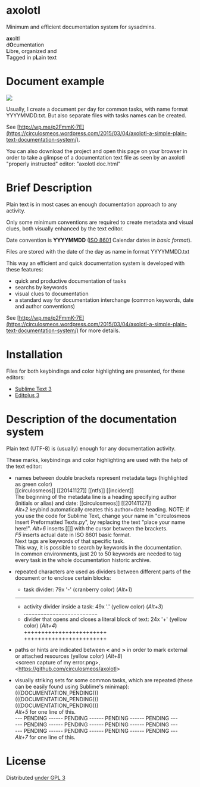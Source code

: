 axolotl
=======

Minimum and efficient  documentation system for sysadmins.

**ax**oltl   
d**O**cumentation   
**L**ibre, organized and   
**T**agged 
in p**L**ain text

Document example
================

![](https://circulosmeos.files.wordpress.com/2015/03/axolotl_example_extract.png)

Usually, I create a document per day for common tasks, with name format YYYYMMDD.txt.
But also separate files with tasks names can be created.

See [http://wp.me/p2FmmK-7E](https://circulosmeos.wordpress.com/2015/03/04/axolotl-a-simple-plain-text-documentation-system/).

You can also download the project and open this page on your browser in order to take a glimpse of a documentation text file as seen by an axolotl "properly instructed" editor: "axolotl doc.html"

Brief Description
=================

Plain text is in most cases an enough documentation approach to any activity.

Only some minimum conventions are required to create metadata and visual clues, both visually enhanced by the text editor. 

Date convention is **YYYYMMDD** ([ISO 8601](http://en.wikipedia.org/wiki/ISO_8601#Calendar_dates) Calendar dates in *basic format*).

Files are stored with the date of the day as name in format YYYYMMDD.txt

This way an efficient and quick documentation system is developed with these features:
* quick and productive documentation of tasks 
* searchs by keywords
* visual clues to documentation
* a standard way for documentation interchange (common keywords, date and author conventions)

See [http://wp.me/p2FmmK-7E](https://circulosmeos.wordpress.com/2015/03/04/axolotl-a-simple-plain-text-documentation-system/) for more details.

Installation
============

Files for both keybindings and color highlighting are presented, for these editors:

* [Sublime Text 3](https://github.com/circulosmeos/axolotl/tree/master/Sublime%20Text%203)
* [Editplus 3](https://github.com/circulosmeos/axolotl/tree/master/Editplus%203)

Description of the documentation system
=======================================

Plain text (UTF-8) is (usually) enough for any documentation activity.

These marks, keybindings and color highlighting are used with the help of the text editor:

* names between double brackets represent metadata tags (highlighted as green color)   
    [[circulosmeos]] [[20141127]] [[ntfs]] [[incident]]   
  The beginning of the metadata line is a heading specifying author (initials or alias) and date: 
    [[circulosmeos]] [[20141127]]   
  *Alt+2* keybind automatically creates this author+date heading. 
  NOTE: if you use the code for Sublime Text, change your name in "circulosmeos Insert Preformatted Texts.py", by replacing the text "place your name here!".
  *Alt+6* inserts [[]] with the cursor between the brackets.   
  *F5* inserts actual date in ISO 8601 basic format.   
Next tags are keywords of that specific task.   
This way, it is possible to search by keywords in the documentation.   
In common environments, just 20 to 50 keywords are needed to tag every task in the whole documentation historic archive.   


* repeated characters are used as dividers between different parts of the document or to enclose certain blocks:
	* task divider: 79x '-' (cranberry color) (*Alt+1*)    

	 -------------------------------------------------------------------------------   
	* activity divider inside a task: 49x '.' (yellow color) (*Alt+3*)   
	.................................................   
	* divider that opens and closes a literal block of text: 24x '+' (yellow color) (*Alt+4*)   
	++++++++++++++++++++++++   
	++++++++++++++++++++++++   

* paths or hints are indicated between **<** and **>** in order to mark external or attached resources (yellow color) (*Alt+8*)    
&lt;screen capture of my error.png&gt;, &lt;https://github.com/circulosmeos/axolotl&gt;   

* visually striking sets for some common tasks, which are repeated (these can be easily found using Sublime's minimap):  
(((DOCUMENTATION_PENDING)))   
(((DOCUMENTATION_PENDING)))   
(((DOCUMENTATION_PENDING)))   
*Alt+5* for one line of this.   
--- PENDING ------ PENDING ------ PENDING ------ PENDING ---   
--- PENDING ------ PENDING ------ PENDING ------ PENDING ---   
--- PENDING ------ PENDING ------ PENDING ------ PENDING ---   
*Alt+7* for one line of this.

License
=======

Distributed [under GPL 3](http://www.gnu.org/licenses/gpl-3.0.html)
